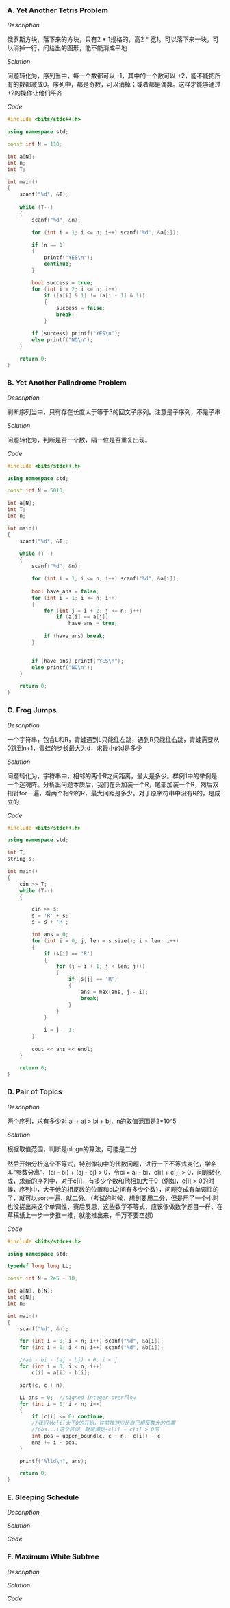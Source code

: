 ### A. Yet Another Tetris Problem

*Description*

俄罗斯方块，落下来的方块，只有2 * 1规格的，高2 * 宽1。可以落下来一块，可以消掉一行，问给出的图形，能不能消成平地

*Solution*

问题转化为，序列当中，每一个数都可以 -1，其中的一个数可以 +2，能不能把所有的数都减成0。序列中，都是奇数，可以消掉；或者都是偶数。这样才能够通过+2的操作让他们平齐

*Code*

```cpp
#include <bits/stdc++.h>

using namespace std;

const int N = 110;

int a[N];
int n;
int T;

int main()
{
	scanf("%d", &T);
	
	while (T--)
	{
		scanf("%d", &n);

		for (int i = 1; i <= n; i++) scanf("%d", &a[i]);

		if (n == 1)
		{
			printf("YES\n");
			continue;
		}

		bool success = true;
		for (int i = 2; i <= n; i++)
			if ((a[i] & 1) != (a[i - 1] & 1))
			{
				success = false;
				break;
			}

		if (success) printf("YES\n");
		else printf("NO\n");
	}

	return 0;
}
```



### B. Yet Another Palindrome Problem

*Description*

判断序列当中，只有存在长度大于等于3的回文子序列。注意是子序列，不是子串

*Solution*

问题转化为，判断是否一个数，隔一位是否重复出现。

*Code*

```cpp
#include <bits/stdc++.h>

using namespace std;

const int N = 5010;

int a[N];
int T;
int n;

int main()
{
	scanf("%d", &T);

	while (T--)
	{
		scanf("%d", &n);

		for (int i = 1; i <= n; i++) scanf("%d", &a[i]);
		
		bool have_ans = false;
		for (int i = 1; i <= n; i++)
		{
			for (int j = i + 2; j <= n; j++)
				if (a[i] == a[j])
					have_ans = true;
			
			if (have_ans) break;
		}			


		if (have_ans) printf("YES\n");
		else printf("NO\n");
	}

	return 0;
}
```



### C. Frog Jumps

*Description*

一个字符串，包含L和R，青蛙遇到L只能往左跳，遇到R只能往右跳，青蛙需要从0跳到n+1，青蛙的步长最大为d，求最小的d是多少

*Solution*

问题转化为，字符串中，相邻的两个R之间距离，最大是多少。样例1中的举例是一个迷魂阵。分析出问题本质后，我们在头加装一个R，尾部加装一个R，然后双指针for一遍，看两个相邻的R，最大间距是多少。对于原字符串中没有R的，是成立的

*Code*

```cpp
#include <bits/stdc++.h>

using namespace std;

int T;
string s;

int main()
{
	cin >> T;
	while (T--)
	{

		cin >> s;
		s = 'R' + s;
		s = s + 'R';

		int ans = 0;
		for (int i = 0, j, len = s.size(); i < len; i++)
		{
			if (s[i] == 'R')
			{
				for (j = i + 1; j < len; j++)
				{
					if (s[j] == 'R')
					{
						ans = max(ans, j - i);
						break;
					}
				}
			}

			i = j - 1;
		}
		
		cout << ans << endl;
	}

	return 0;
}
```



### D. Pair of Topics

*Description*

两个序列，求有多少对 ai + aj > bi + bj，n的取值范围是2*10^5

*Solution*

根据取值范围，判断是nlogn的算法，可能是二分

然后开始分析这个不等式，特别像初中的代数问题，进行一下不等式变化，学名叫“参数分离”，(ai - bi) + (aj - bj) > 0，令ci = ai - bi，c[i] + c[j] > 0，问题转化成，求新的序列中，对于c[i]，有多少个数和他相加大于0（例如，c[i] > 0的时候，序列中，大于他的相反数的位置和ci之间有多少个数），问题变成有单调性的了，就可以sort一遍，就二分。（考试的时候，想到要用二分，但是用了一个小时也没搓出来这个单调性，赛后反思，这些数学不等式，应该像做数学题目一样，在草稿纸上一步一步推一推，就能推出来，千万不要空想）

*Code*

```cpp
#include <bits/stdc++.h>

using namespace std;

typedef long long LL;

const int N = 2e5 + 10;

int a[N], b[N];
int c[N];
int n;

int main()
{
	scanf("%d", &n);

	for (int i = 0; i < n; i++) scanf("%d", &a[i]);
	for (int i = 0; i < n; i++) scanf("%d", &b[i]);

	//ai - bi - (aj - bj) > 0, i < j
	for (int i = 0; i < n; i++) 
		c[i] = a[i] - b[i];

	sort(c, c + n);

	LL ans = 0;  //signed integer overflow
	for (int i = 0; i < n; i++)
	{
		if (c[i] <= 0) continue; 
		//我们从c[i]大于0的开始，往前找对应比自己相反数大的位置
		//pos...i这个区间，就是满足-c[i] + c[i] > 0的
		int pos = upper_bound(c, c + n, -c[i]) - c;
		ans += i - pos;
	}

	printf("%lld\n", ans);

	return 0;
}
```



### E. Sleeping Schedule

*Description*



*Solution*



*Code*





### F. Maximum White Subtree

*Description*



*Solution*



*Code*


